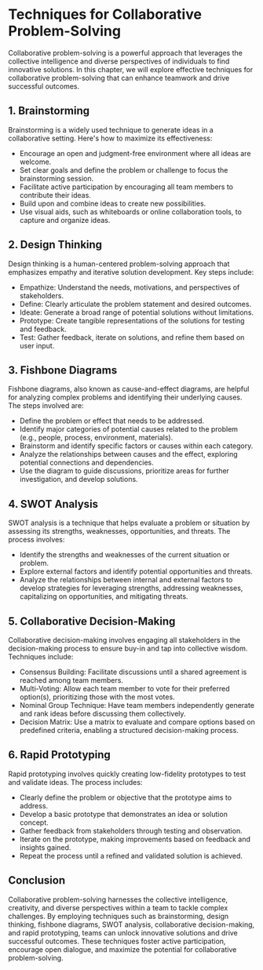 Techniques for Collaborative Problem-Solving
=====================================================

Collaborative problem-solving is a powerful approach that leverages the collective intelligence and diverse perspectives of individuals to find innovative solutions. In this chapter, we will explore effective techniques for collaborative problem-solving that can enhance teamwork and drive successful outcomes.

1\. **Brainstorming**
--------------------

Brainstorming is a widely used technique to generate ideas in a collaborative setting. Here's how to maximize its effectiveness:

* Encourage an open and judgment-free environment where all ideas are welcome.
* Set clear goals and define the problem or challenge to focus the brainstorming session.
* Facilitate active participation by encouraging all team members to contribute their ideas.
* Build upon and combine ideas to create new possibilities.
* Use visual aids, such as whiteboards or online collaboration tools, to capture and organize ideas.

2\. **Design Thinking**
----------------------

Design thinking is a human-centered problem-solving approach that emphasizes empathy and iterative solution development. Key steps include:

* Empathize: Understand the needs, motivations, and perspectives of stakeholders.
* Define: Clearly articulate the problem statement and desired outcomes.
* Ideate: Generate a broad range of potential solutions without limitations.
* Prototype: Create tangible representations of the solutions for testing and feedback.
* Test: Gather feedback, iterate on solutions, and refine them based on user input.

3\. **Fishbone Diagrams**
------------------------

Fishbone diagrams, also known as cause-and-effect diagrams, are helpful for analyzing complex problems and identifying their underlying causes. The steps involved are:

* Define the problem or effect that needs to be addressed.
* Identify major categories of potential causes related to the problem (e.g., people, process, environment, materials).
* Brainstorm and identify specific factors or causes within each category.
* Analyze the relationships between causes and the effect, exploring potential connections and dependencies.
* Use the diagram to guide discussions, prioritize areas for further investigation, and develop solutions.

4\. **SWOT Analysis**
--------------------

SWOT analysis is a technique that helps evaluate a problem or situation by assessing its strengths, weaknesses, opportunities, and threats. The process involves:

* Identify the strengths and weaknesses of the current situation or problem.
* Explore external factors and identify potential opportunities and threats.
* Analyze the relationships between internal and external factors to develop strategies for leveraging strengths, addressing weaknesses, capitalizing on opportunities, and mitigating threats.

5\. **Collaborative Decision-Making**
------------------------------------

Collaborative decision-making involves engaging all stakeholders in the decision-making process to ensure buy-in and tap into collective wisdom. Techniques include:

* Consensus Building: Facilitate discussions until a shared agreement is reached among team members.
* Multi-Voting: Allow each team member to vote for their preferred option(s), prioritizing those with the most votes.
* Nominal Group Technique: Have team members independently generate and rank ideas before discussing them collectively.
* Decision Matrix: Use a matrix to evaluate and compare options based on predefined criteria, enabling a structured decision-making process.

6\. **Rapid Prototyping**
------------------------

Rapid prototyping involves quickly creating low-fidelity prototypes to test and validate ideas. The process includes:

* Clearly define the problem or objective that the prototype aims to address.
* Develop a basic prototype that demonstrates an idea or solution concept.
* Gather feedback from stakeholders through testing and observation.
* Iterate on the prototype, making improvements based on feedback and insights gained.
* Repeat the process until a refined and validated solution is achieved.

Conclusion
----------

Collaborative problem-solving harnesses the collective intelligence, creativity, and diverse perspectives within a team to tackle complex challenges. By employing techniques such as brainstorming, design thinking, fishbone diagrams, SWOT analysis, collaborative decision-making, and rapid prototyping, teams can unlock innovative solutions and drive successful outcomes. These techniques foster active participation, encourage open dialogue, and maximize the potential for collaborative problem-solving.

